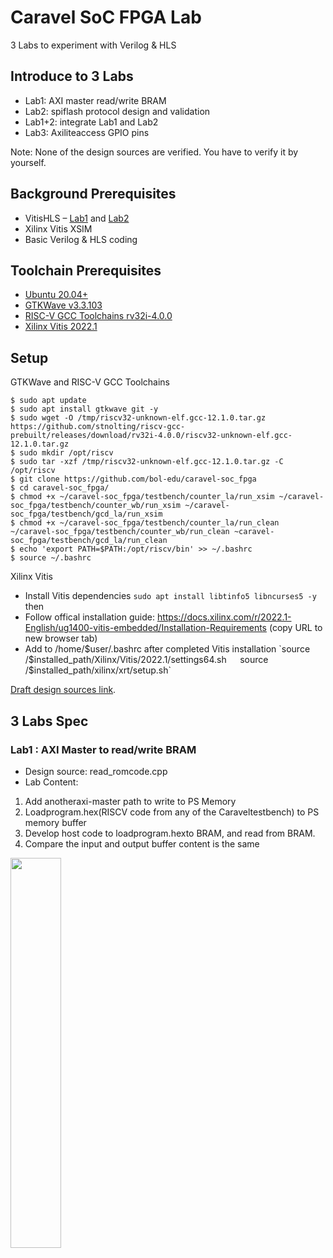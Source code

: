 # Caravel SoC FPGA Lab
3 Labs to experiment with Verilog & HLS

## Introduce to 3 Labs
* Lab1: AXI master read/write BRAM
* Lab2: spiflash protocol design and validation
* Lab1+2: integrate Lab1 and Lab2
* Lab3: Axiliteaccess GPIO pins  

Note: None of the design sources are verified. You have to verify it by yourself.

## Background Prerequisites
* VitisHLS – [Lab1](https://github.com/bol-edu/course-lab_1) and [Lab2](https://github.com/bol-edu/course-lab_2)
* Xilinx Vitis XSIM
* Basic Verilog & HLS coding

## Toolchain Prerequisites
* [Ubuntu 20.04+](https://releases.ubuntu.com/focal/)
* [GTKWave v3.3.103](https://gtkwave.sourceforge.net/)
* [RISC-V GCC Toolchains rv32i-4.0.0](https://github.com/stnolting/riscv-gcc-prebuilt)
* [Xilinx Vitis 2022.1](https://www.xilinx.com/support/download/index.html/content/xilinx/en/downloadNav/vivado-design-tools/2022-1.html)

## Setup
GTKWave and RISC-V GCC Toolchains
```console
$ sudo apt update
$ sudo apt install gtkwave git -y
$ sudo wget -O /tmp/riscv32-unknown-elf.gcc-12.1.0.tar.gz https://github.com/stnolting/riscv-gcc-prebuilt/releases/download/rv32i-4.0.0/riscv32-unknown-elf.gcc-12.1.0.tar.gz
$ sudo mkdir /opt/riscv
$ sudo tar -xzf /tmp/riscv32-unknown-elf.gcc-12.1.0.tar.gz -C /opt/riscv
$ git clone https://github.com/bol-edu/caravel-soc_fpga
$ cd caravel-soc_fpga/
$ chmod +x ~/caravel-soc_fpga/testbench/counter_la/run_xsim ~/caravel-soc_fpga/testbench/counter_wb/run_xsim ~/caravel-soc_fpga/testbench/gcd_la/run_xsim
$ chmod +x ~/caravel-soc_fpga/testbench/counter_la/run_clean ~/caravel-soc_fpga/testbench/counter_wb/run_clean ~caravel-soc_fpga/testbench/gcd_la/run_clean
$ echo 'export PATH=$PATH:/opt/riscv/bin' >> ~/.bashrc
$ source ~/.bashrc
```
Xilinx Vitis
* Install Vitis dependencies `sudo apt install libtinfo5 libncurses5 -y` then 
* Follow offical installation guide: https://docs.xilinx.com/r/2022.1-English/ug1400-vitis-embedded/Installation-Requirements (copy URL to new browser tab)
* Add to /home/$user/.bashrc after completed Vitis installation   
`source /$installed_path/Xilinx/Vitis/2022.1/settings64.sh`  
`source /$installed_path/xilinx/xrt/setup.sh`

[Draft design sources link](https://drive.google.com/drive/folders/15WaEzAkgZPE97dyX6pHcDiDTv6b-hRhJ?usp=sharing).

## 3 Labs Spec
### Lab1 : AXI Master to read/write BRAM
* Design source: read_romcode.cpp
* Lab Content:  
1. Add anotheraxi-master path to write to PS
Memory  
2. Loadprogram.hex(RISCV code from any of the
Caraveltestbench) to PS memory buffer  
3. Develop host code to loadprogram.hexto
BRAM, and read from BRAM.  
4. Compare the input and output buffer content
is the same
<img src="https://user-images.githubusercontent.com/98332019/236379493-6fc15e9a-d093-4a80-8519-5984e8e25b26.png" width=40%>
